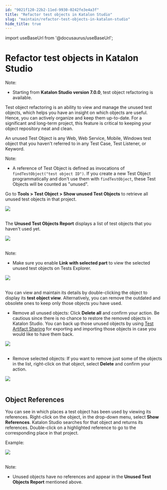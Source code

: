 ```yaml
---
id: "9021f120-22b2-11ed-9930-0242fe3e4a3f"
title: "Refactor test objects in Katalon Studio"
slug: "maintain/refactor-test-objects-in-katalon-studio"
hide_title: true
---
```

import useBaseUrl from '@docusaurus/useBaseUrl';


# <a id="id" class="anchor_top_offset"/><a id="ariaid-title1" class="anchor_top_offset"/>Refactor test objects in <span xmlns="http://www.w3.org/1999/xhtml" className="ph">Katalon Studio</span> 

<div xmlns="http://www.w3.org/1999/xhtml" className="note note note_note"><span className="note__title">Note:</span> 
  <ul className="ul"><li className="li">
      <p className="p">Starting from <strong className="ph b">Katalon Studio version 7.0.0</strong>, test object refactoring is available.</p>
    </li></ul>
</div>
<p xmlns="http://www.w3.org/1999/xhtml" className="p">Test object refactoring is an ability to view and manage the unused test objects, which helps you have an insight on which objects are useful. Hence, you can actively organize and keep them up-to-date. For a significant and long-term project, this feature is critical to keeping your object repository neat and clean.</p> 
<p xmlns="http://www.w3.org/1999/xhtml" className="p">An unused Test Object is any Web, Web Service, Mobile, Windows test object that you haven't referred to in any Test Case, Test Listener, or Keyword.</p> 
<div xmlns="http://www.w3.org/1999/xhtml" className="note note note_note"><span className="note__title">Note:</span> 
  <ul className="ul"><li className="li">
      <p className="p">A reference of Test Object is defined as invocations of <code className="ph codeph">findTestObject("test object ID")</code>. If you create a new Test Object programmatically and don't use them with <code className="ph codeph">findTestObject</code>, these Test Objects will be counted as "unused".</p>
    </li></ul>
</div>
<p xmlns="http://www.w3.org/1999/xhtml" className="p">Go to <strong className="ph b">Tools &gt; Test Object &gt; Show unused Test Objects</strong> to retrieve all unused test objects in that project.</p> 
<p xmlns="http://www.w3.org/1999/xhtml" className="p"> <img className="image" height={141} src={useBaseUrl("https://github.com/katalon-studio/docs-images/raw/master/katalon-studio/docs/test-object-refactor/option.png")} width={486} /><br /><br /> </p> 
<p xmlns="http://www.w3.org/1999/xhtml" className="p">The <strong className="ph b">Unused Test Objects Report</strong> displays a list of test objects that you haven't used yet.</p> 
<p xmlns="http://www.w3.org/1999/xhtml" className="p"> <img className="image" height={254} src={useBaseUrl("https://github.com/katalon-studio/docs-images/raw/master/katalon-studio/docs/test-object-refactor/a.png")} width={745} /><br /><br /> </p> 
<div xmlns="http://www.w3.org/1999/xhtml" className="note note note_note"><span className="note__title">Note:</span> 
  <ul className="ul"><li className="li">Make sure you enable <strong className="ph b">Link with selected part</strong> to view the selected unused test objects on Tests Explorer. </li></ul>
</div>
<p xmlns="http://www.w3.org/1999/xhtml" className="p"><img className="image" height={87} src={useBaseUrl("https://github.com/katalon-studio/docs-images/raw/master/katalon-studio/docs/test-object-refactor/link-selected.png")} width={471} /><br /><br /></p> 
<p xmlns="http://www.w3.org/1999/xhtml" className="p">You can view and maintain its details by double-clicking the object to display its <strong className="ph b">test object view</strong>. Alternatively, you can remove the outdated and obsolete ones to keep only those objects you have used.</p> 
<ul xmlns="http://www.w3.org/1999/xhtml" className="ul"><li className="li">Remove all unused objects: Click <strong className="ph b">Delete all</strong> and confirm your action. Be cautious since there is no chance to restore the removed objects in Katalon Studio. You can back up those unused objects by using <a className="xref" href="/docs/create-tests/manage-test-artifacts/test-artifacts-sharing-in-katalon-studio">Test Artifact Sharing</a> for exporting and importing those objects in case you would like to have them back.</li></ul> 
<p xmlns="http://www.w3.org/1999/xhtml" className="p"> <img className="image" height={192} src={useBaseUrl("https://github.com/katalon-studio/docs-images/raw/master/katalon-studio/docs/test-object-refactor/list-unused-objects.png")} width={442} /><br /><br /> </p> 
<ul xmlns="http://www.w3.org/1999/xhtml" className="ul"><li className="li">Remove selected objects: If you want to remove just some of the objects in the list, right-click on that object, select <strong className="ph b">Delete</strong> and confirm your action.</li></ul> 
<p xmlns="http://www.w3.org/1999/xhtml" className="p"> <img className="image" height={552} src={useBaseUrl("https://github.com/katalon-studio/docs-images/raw/master/katalon-studio/docs/test-object-refactor/remove-one.png")} width={636} /><br /><br /> </p> 

## <a id="id_1" class="anchor_top_offset"/>Object References

<p xmlns="http://www.w3.org/1999/xhtml" className="p">You can see in which places a test object has been used by viewing its references. Right-click on the object, in the drop-down menu, select <strong className="ph b">Show References</strong>. Katalon Studio searches for that object and returns its references. Double-click on a highlighted reference to go to the corresponding place in that project.</p> 
<p xmlns="http://www.w3.org/1999/xhtml" className="p">Example:</p> 
<p xmlns="http://www.w3.org/1999/xhtml" className="p"> <img className="image" src={useBaseUrl("https://github.com/katalon-studio/docs-images/raw/master/katalon-studio/docs/test-object-refactor/830-object-reference.png")} /><br /><br /></p> 
<div xmlns="http://www.w3.org/1999/xhtml" className="note note note_note"><span className="note__title">Note:</span> 
  <ul className="ul"><li className="li">
      <p className="p">Unused objects have no references and appear in the <strong className="ph b">Unused Test Objects Report</strong> mentioned above.</p>
    </li></ul>
</div>

